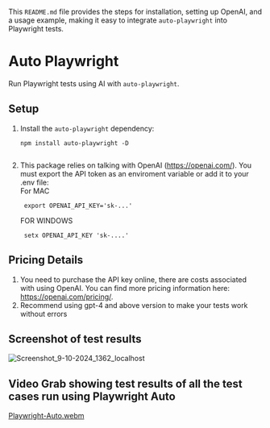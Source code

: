 This `README.md` file provides the steps for installation, setting up OpenAI, and a usage example, making it easy to integrate `auto-playwright` into Playwright tests.

# Auto Playwright

Run Playwright tests using AI with `auto-playwright`.

## Setup

1. Install the `auto-playwright` dependency: </br>
   ```
   npm install auto-playwright -D
  
2. This package relies on talking with OpenAI (https://openai.com/). You must export the API token as an enviroment variable or add it to your .env file: </br>
   For MAC
   ```
    export OPENAI_API_KEY='sk-...'
   ```
   FOR WINDOWS
   ```
    setx OPENAI_API_KEY 'sk-....'
   ```

## Pricing Details
1. You need to purchase the API key online, there are costs associated with using OpenAI. You can find more pricing information here: https://openai.com/pricing/.
2. Recommend using gpt-4 and above version to make your tests work without errors

## Screenshot of test results
![Screenshot_9-10-2024_1362_localhost](https://github.com/user-attachments/assets/ac800611-21da-4987-9990-e68207705379)


## Video Grab showing test results of all the test cases run using Playwright Auto

[Playwright-Auto.webm](https://github.com/user-attachments/assets/c52df977-7ff6-440e-9f5c-27881e136525)
